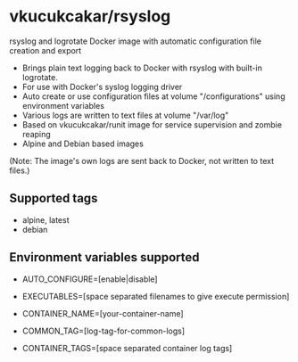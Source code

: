 # vkucukcakar/rsyslog

rsyslog and logrotate Docker image with automatic configuration file creation and export

* Brings plain text logging back to Docker with rsyslog with built-in logrotate.
* For use with Docker's syslog logging driver
* Auto create or use configuration files at volume "/configurations" using environment variables
* Various logs are written to text files at volume "/var/log"
* Based on vkucukcakar/runit image for service supervision and zombie reaping
* Alpine and Debian based images

(Note: The image's own logs are sent back to Docker, not written to text files.)

## Supported tags

* alpine, latest
* debian

## Environment variables supported

* AUTO_CONFIGURE=[enable|disable]

* EXECUTABLES=[space separated filenames to give execute permission]

* CONTAINER_NAME=[your-container-name]

* COMMON_TAG=[log-tag-for-common-logs]

* CONTAINER_TAGS=[space separated container log tags]
